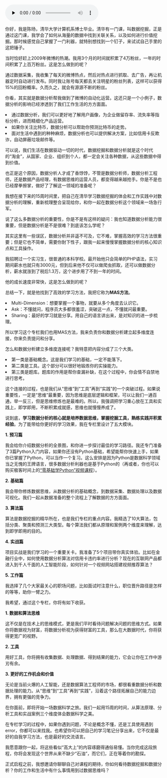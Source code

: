 <audio id="audio" title="开篇词 | 你为什么需要数据分析能力？" controls="" preload="none"><source id="mp3" src="https://static001.geekbang.org/resource/audio/83/b6/830e9000d923312edb46ae44ec2d81b6.mp3"></audio>

你好，我是陈旸，清华大学计算机系博士毕业。清华有一门课，叫数据挖掘，正是通过这门课，我学会了如何从海量的数据中找到关联关系，以及如何进行价值挖掘。那时候感觉自己掌握了一门利器，就特别想找到一个钉子，来试试自己手里的这把锤子。

当时恰好赶上2009年微博的热潮。我用3个月的时间就积累了4万粉丝，一年的时间积累了上百万粉丝。这是怎么做到的呢？

通过数据采集，我收集了每天的微博热点，然后对热点进行抓取、去广告，再让机器定时自动进行发布。同时我让账号每天都去关注明星的粉丝列表，这样可以获得15%的回粉概率。久而久之，就会有源源不断的粉丝。

你看，其实就是数据分析帮我做到了微博的自动化运营。这还只是一个小例子，数据分析的影响已经渗透到了我们工作生活的方方面面。

<li>
通过数据分析，我们可以更好地了解用户画像，为企业做留存率、流失率等指标分析，进而精细化产品运营。
</li>
<li>
如果你关注比特币，数据分析可以帮助你预测比特币的走势。
</li>
<li>
面对生活中遇到的种种麻烦，数据分析也可以提供解决方案，比如信用卡反欺诈，自动屏蔽垃圾邮件等。
</li>

可以说，我们生活在数据驱动一切的时代，数据挖掘和数据分析就是这个时代的“淘金”，从国家、企业、组织到个人，都一定会关注各种数据，从这些数据中得到价值。

也正是这个原因，数据分析人才成了香饽饽，不管是数据分析师，数据分析工程师，还是数据产品经理，有数据思维的运营人员，都变得越来越抢手。你是不是也已经摩拳擦掌，做好了了解这一领域的准备呢？

我想在接下来的15周时间里，把自己在清华学习数据挖掘的体会和工作实践中对数据分析的理解，重新梳理整合呈现给你，和你一起在数据分析这个领域来一场急行军。

说了这么多数据分析的重要性，你是不是有这样的疑问：我也知道数据分析能力很重要，但是数据分析是不是很难？到底该怎么学呢？

其实这里有一些误区，数据分析并非遥不可及，它不难，掌握高效的学习方法很重要；但是它也不简单，需要你耐下性子，跟我一起来慢慢掌握数据分析的核心知识点和工具操作。

我招聘过一个实习生，很普通的本科学校。最开始他只会简单的PHP语法，实习期间薪水也就只有3000元，但到后来他不仅可以做爬虫抓取，还可以做数据分析，薪水就涨到了税后1.3万，这个进步用了不到一年的时间。

他的成长速度非常快，这是怎么做到的呢？

总结一下，就是他找到了高效的学习方法，我把它称为**MAS方法**。

<li>
Multi-Dimension：想要掌握一个事物，就要从多个角度去认识它。
</li>
<li>
Ask：不懂就问，程序员大多都很羞涩，突破这一点，不懂就问最重要。
</li>
<li>
Sharing：最好的学习就是分享。用自己的语言讲出来，是对知识的进一步梳理。
</li>

所以学习这个专栏我们也用MAS方法，我来负责你和数据分析建立起多维度连接，你来负责提问和分享。

怎么和数据分析建立多维度连接呢？我特意把内容分成了三个大类。

<li>
第一类是基础概念。这是我们学习的基础，一定不能落下。
</li>
<li>
第二类是工具。这个部分可以很好地锻炼你的实操能力。
</li>
<li>
第三类是题库。题库的作用是帮你查漏补缺，在这个过程中，你会情不自禁地进行思考。
</li>

这个连接的过程，也是我们从“思维”到“工具”再到“实践”的一个突破过程。如果说重要性，一定是“思维”最重要，因为思维是底层逻辑和框架，可以让我们一通百通，举一反三，但是思维修炼也是最难的。所以，我强调把学习重心放在工具和实践上，即学即用，不断积累成就感，思维也就慢慢养成了。

说到底，**学习数据分析的核心就是培养数据思维，掌握挖掘工具，熟练实践并积累经验**。为了能带给你更好的学习效果，我在专栏里设计了五大模块。

**1. 预习篇**

我会给你介绍数据分析的全景图，和你进一步探讨最佳的学习路径。我还专门准备了3篇Python入门内容，如果你还没有Python基础，希望能帮你快速上手，如果你已掌握了Python，可以当作一个复习。这么安排是因为Python是数据科学领域当之无愧的王牌语言，很多数据分析利器也是基于Python的（再或者，你也可以购买极客时间上的[“零基础学Python”视频课程](https://time.geekbang.org/course/intro/98?utm_term=zeus2BYQQ&amp;utm_source=app&amp;utm_medium=article&amp;utm_content=shujufenxi)）。

**2. 基础篇**

我会带你修炼数据思维，从数据分析的基础概念，到数据采集、数据处理以及数据可视化。我们一起从数据准备的整个流程上了解数据的方方面面。

**3.  算法篇**

算法是数据挖掘的精华所在，也是我们专栏的重点内容。我精选了10大算法，包括分类、聚类和预测三大类型。每个算法我们都从原理和案例两个维度来理解，达到即学即用的目的。

**4.  实战篇**

项目实战是我们学习的一个重要关卡。我准备了5个项目带你真实体验。比如在金融行业中，如何使用数据分析算法对信用卡违约率进行分析？现在的互联网产品都进入到千人千面的人工智能阶段，如何针对一个视频网站搭建视频推荐算法？

**5.  工作篇**

我选择了几个大家最关心的职场问题，比如面试时注意什么，职位晋升路径是怎样的等等，助你一臂之力。

我希望，通过这个专栏，你将有如下收获。

**1. 数据和算法思维**

这不仅是在技术上的思维模式，更是我们平时看待问题解决问题的思维方式。如果你将数据视为财富，将数据分析视为获得财富的工具，那么在大数据时代，你将获得更宽广的视野。

**2.  工具**

用好工具，你将拥有收集数据、处理数据、得到结果的能力，它会让你在工作中游刃有余。

**3.  更好的工作机会和价值**

无论是当前火爆的人工智能，还是数据算法工程师的市场，都很看重数据分析和数据处理的能力。从“思维”到“工具”再到“实践”，沿着这个路径拓展自己的能力边界，拥有更强的竞争力。

在你面前，即将开始一场数据科学之旅。我们一起用15周的时间，从算法原理、分析工具和实战案例三个维度体会数据科学之美。

在专栏学习的过程中，如果你遇到问题，不论是概念不懂，还是工具使用遇到error，你都可以来找我。也希望你可以把自己的学习笔记分享出来，它不仅是最好的自我学习方法，也是最好的交流语言。

我愿意跟你一起，将这些看似“高大上”的内容琢磨得通俗易懂。当你完成这段旅程，你将会发现这个世界从来不缺少“石油”，而它们，正在等着你的勘探。

正式启程之前，我想邀请你聊聊自己对课程的期待，你如何看待数据挖掘和数据分析？你的工作和生活中有什么事情用到过数据思维吗？


